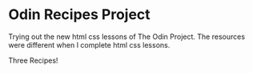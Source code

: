 # Odin Recipes Project

Trying out the new html css lessons of The Odin Project. The resources were different when I complete html css lessons.

Three Recipes!
